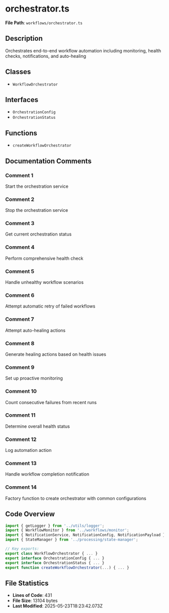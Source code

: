 # orchestrator.ts

**File Path**: `workflows/orchestrator.ts`

## Description

Orchestrates end-to-end workflow automation including monitoring, 
 health checks, notifications, and auto-healing

## Classes

- `WorkflowOrchestrator`

## Interfaces

- `OrchestrationConfig`
- `OrchestrationStatus`

## Functions

- `createWorkflowOrchestrator`

## Documentation Comments

### Comment 1

Start the orchestration service

### Comment 2

Stop the orchestration service

### Comment 3

Get current orchestration status

### Comment 4

Perform comprehensive health check

### Comment 5

Handle unhealthy workflow scenarios

### Comment 6

Attempt automatic retry of failed workflows

### Comment 7

Attempt auto-healing actions

### Comment 8

Generate healing actions based on health issues

### Comment 9

Set up proactive monitoring

### Comment 10

Count consecutive failures from recent runs

### Comment 11

Determine overall health status

### Comment 12

Log automation action

### Comment 13

Handle workflow completion notification

### Comment 14

Factory function to create orchestrator with common configurations

## Code Overview

```typescript
import { getLogger } from '../utils/logger';
import { WorkflowMonitor } from '../workflows/monitor';
import { NotificationService, NotificationConfig, NotificationPayload } from '../notifications/service';
import { StateManager } from '../processing/state-manager';

// Key exports:
export class WorkflowOrchestrator { ... }
export interface OrchestrationConfig { ... }
export interface OrchestrationStatus { ... }
export function createWorkflowOrchestrator(...) { ... }
```

## File Statistics

- **Lines of Code**: 431
- **File Size**: 13104 bytes
- **Last Modified**: 2025-05-23T18:23:42.073Z

